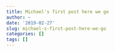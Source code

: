 ```yaml
---
title: Michael's first post here we go
author: ~
date: '2019-02-27'
slug: michael-s-first-post-here-we-go
categories: []
tags: []
---
```

